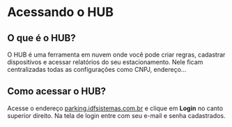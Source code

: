 # Acessando o HUB

## O que é o HUB?

O HUB é uma ferramenta em nuvem onde você pode criar regras, cadastrar dispositivos e acessar relatórios do seu estacionamento. Nele ficam centralizadas todas as configurações como CNPJ, endereço...

## Como acessar o HUB?

Acesse o endereço [parking.idfsistemas.com.br](https://parking.idfsistemas.com.br) e clique em **Login** no canto superior direito. Na tela de login entre com seu e-mail e senha cadastrados.
 

